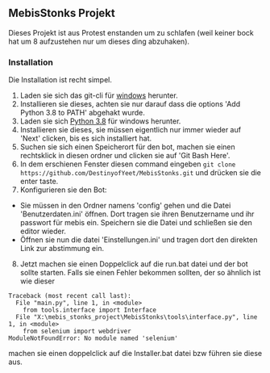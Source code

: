 ## MebisStonks Projekt

Dieses Projekt ist aus Protest enstanden um zu schlafen (weil keiner bock hat um 8 aufzustehen nur um dieses ding abzuhaken).

### Installation

Die Installation ist recht simpel.

1. Laden sie sich das git-cli für [windows](https://github.com/git-for-windows/git/releases/download/v2.29.2.windows.3/Git-2.29.2.3-32-bit.exe) herunter.
2. Installieren sie dieses, achten sie nur darauf dass die options 'Add Python 3.8 to PATH' abgehakt wurde.
3. Laden sie sich [Python 3.8](https://www.python.org/ftp/python/3.8.6/python-3.8.6.exe) für windows herunter.
4. Installieren sie dieses, sie müssen eigentlich nur immer wieder auf 'Next' clicken, bis es sich installiert hat.
5. Suchen sie sich einen Speicherort für den bot, machen sie einen rechtsklick in diesen ordner und clicken sie auf 'Git Bash Here'. 
6. In dem erschienen Fenster diesen command eingeben `git clone https://github.com/DestinyofYeet/MebisStonks.git` und drücken sie die enter taste.
7. Konfigurieren sie den Bot:
  - Sie müssen in den Ordner namens 'config' gehen und die Datei 'Benutzerdaten.ini' öffnen. Dort tragen sie ihren Benutzername und ihr passwort für mebis ein. Speichern 
  sie die Datei und schließen sie den editor wieder.
  - Öffnen sie nun die datei 'Einstellungen.ini' und tragen dort den direkten Link zur abstimmung ein.

8. Jetzt machen sie einen Doppelclick auf die run.bat datei und der bot sollte starten. Falls sie einen Fehler bekommen sollten, der so ähnlich ist wie dieser
```
Traceback (most recent call last):
  File "main.py", line 1, in <module>
    from tools.interface import Interface
  File "X:\mebis_stonks_project\MebisStonks\tools\interface.py", line 1, in <module>
    from selenium import webdriver
ModuleNotFoundError: No module named 'selenium'
```
  machen sie einen doppelclick auf die Installer.bat datei bzw führen sie diese aus.
